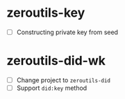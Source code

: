 # zeroutils-key

- [ ] Constructing private key from seed

# zeroutils-did-wk

- [ ] Change project to `zeroutils-did`
- [ ] Support `did:key` method
